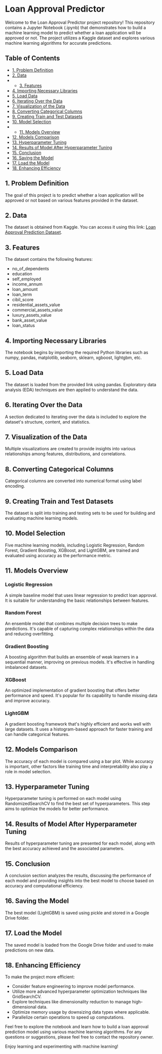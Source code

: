 # Loan Approval Predictor

Welcome to the Loan Approval Predictor project repository! This repository contains a Jupyter Notebook (.ipynb) that demonstrates how to build a machine learning model to predict whether a loan application will be approved or not. The project utilizes a Kaggle dataset and explores various machine learning algorithms for accurate predictions.

## Table of Contents
- [1. Problem Definition](#1-problem-definition)
- [2. Data](#2-data)
- - [3. Features](#3-features)
- [4. Importing Necessary Libraries](#4-importing-necessary-libraries)
- [5. Load Data](#5-load-data)
- [6. Iterating Over the Data](#6-iterating-over-the-data)
- [7. Visualization of the Data](#7-visualization-of-the-data)
- [8. Converting Categorical Columns](#8-converting-categorical-columns)
- [9. Creating Train and Test Datasets](#9-creating-train-and-test-datasets)
- [10. Model Selection](#10-model-selection)
- - [11. Models Overview](#11-models-overview)
- [12. Models Comparison](#12-models-comparison)
- [13. Hyperparameter Tuning](#13-hyperparameter-tuning)
- [14. Results of Model After Hyperparameter Tuning](#14-results-of-model-after-hyperparameter-tuning)
- [15. Conclusion](#15-conclusion)
- [16. Saving the Model](#16-saving-the-model)
- [17. Load the Model](#17-load-the-model)
- [18. Enhancing Efficiency](#18-enhancing-efficiency)

## 1. Problem Definition

The goal of this project is to predict whether a loan application will be approved or not based on various features provided in the dataset.

## 2. Data

The dataset is obtained from Kaggle. You can access it using this link: [Loan Approval Prediction Dataset](https://www.kaggle.com/datasets/architsharma01/loan-approval-prediction-dataset).

## 3. Features

The dataset contains the following features:
- no_of_dependents
- education
- self_employed
- income_annum
- loan_amount
- loan_term
- cibil_score
- residential_assets_value
- commercial_assets_value
- luxury_assets_value
- bank_asset_value
- loan_status

## 4. Importing Necessary Libraries

The notebook begins by importing the required Python libraries such as numpy, pandas, matplotlib, seaborn, sklearn, xgboost, lightgbm, etc.

## 5. Load Data

The dataset is loaded from the provided link using pandas. Exploratory data analysis (EDA) techniques are then applied to understand the data.

## 6. Iterating Over the Data

A section dedicated to iterating over the data is included to explore the dataset's structure, content, and statistics.

## 7. Visualization of the Data

Multiple visualizations are created to provide insights into various relationships among features, distributions, and correlations.

## 8. Converting Categorical Columns

Categorical columns are converted into numerical format using label encoding.

## 9. Creating Train and Test Datasets

The dataset is split into training and testing sets to be used for building and evaluating machine learning models.

## 10. Model Selection

Five machine learning models, including Logistic Regression, Random Forest, Gradient Boosting, XGBoost, and LightGBM, are trained and evaluated using accuracy as the performance metric.

## 11. Models Overview

### Logistic Regression
A simple baseline model that uses linear regression to predict loan approval. It is suitable for understanding the basic relationships between features.

### Random Forest
An ensemble model that combines multiple decision trees to make predictions. It's capable of capturing complex relationships within the data and reducing overfitting.

### Gradient Boosting
A boosting algorithm that builds an ensemble of weak learners in a sequential manner, improving on previous models. It's effective in handling imbalanced datasets.

### XGBoost
An optimized implementation of gradient boosting that offers better performance and speed. It's popular for its capability to handle missing data and improve accuracy.

### LightGBM
A gradient boosting framework that's highly efficient and works well with large datasets. It uses a histogram-based approach for faster training and can handle categorical features.

## 12. Models Comparison

The accuracy of each model is compared using a bar plot. While accuracy is important, other factors like training time and interpretability also play a role in model selection.

## 13. Hyperparameter Tuning

Hyperparameter tuning is performed on each model using RandomizedSearchCV to find the best set of hyperparameters. This step aims to optimize the models for better performance.

## 14. Results of Model After Hyperparameter Tuning

Results of hyperparameter tuning are presented for each model, along with the best accuracy achieved and the associated parameters.

## 15. Conclusion

A conclusion section analyzes the results, discussing the performance of each model and providing insights into the best model to choose based on accuracy and computational efficiency.

## 16. Saving the Model

The best model (LightGBM) is saved using pickle and stored in a Google Drive folder.

## 17. Load the Model

The saved model is loaded from the Google Drive folder and used to make predictions on new data.

## 18. Enhancing Efficiency

To make the project more efficient:
- Consider feature engineering to improve model performance.
- Utilize more advanced hyperparameter optimization techniques like GridSearchCV.
- Explore techniques like dimensionality reduction to manage high-dimensional data.
- Optimize memory usage by downsizing data types where applicable.
- Parallelize certain operations to speed up computations.

Feel free to explore the notebook and learn how to build a loan approval prediction model using various machine learning algorithms. For any questions or suggestions, please feel free to contact the repository owner.

Enjoy learning and experimenting with machine learning!
